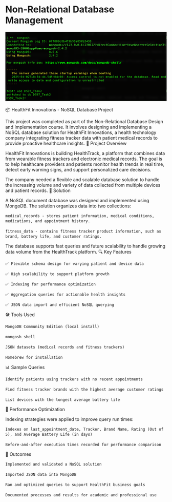 # Non-Relational Database Management

![My Image](mongosh.png)

📦 HealthFit Innovations - NoSQL Database Project

This project was completed as part of the Non-Relational Database Design and Implementation course. It involves designing and implementing a NoSQL database solution for HealthFit Innovations, a health technology company integrating fitness tracker data with patient medical records to provide proactive healthcare insights.
📌 Project Overview

HealthFit Innovations is building HealthTrack, a platform that combines data from wearable fitness trackers and electronic medical records. The goal is to help healthcare providers and patients monitor health trends in real time, detect early warning signs, and support personalized care decisions.

The company needed a flexible and scalable database solution to handle the increasing volume and variety of data collected from multiple devices and patient records.
🧩 Solution

A NoSQL document database was designed and implemented using MongoDB. The solution organizes data into two collections:

    medical_records - stores patient information, medical conditions, medications, and appointment history.

    fitness_data - contains fitness tracker product information, such as brand, battery life, and customer ratings.

The database supports fast queries and future scalability to handle growing data volume from the HealthTrack platform.
🔍 Key Features

    ✅ Flexible schema design for varying patient and device data

    ✅ High scalability to support platform growth

    ✅ Indexing for performance optimization

    ✅ Aggregation queries for actionable health insights

    ✅ JSON data import and efficient NoSQL querying

🛠️ Tools Used

    MongoDB Community Edition (local install)

    mongosh shell

    JSON datasets (medical records and fitness trackers)

    Homebrew for installation

📊 Sample Queries

    Identify patients using trackers with no recent appointments

    Find fitness tracker brands with the highest average customer ratings

    List devices with the longest average battery life

🚀 Performance Optimization

Indexing strategies were applied to improve query run times:

    Indexes on last_appointment_date, Tracker, Brand Name, Rating (Out of 5), and Average Battery Life (in days)

    Before-and-after execution times recorded for performance comparison

🧭 Outcomes

    Implemented and validated a NoSQL solution

    Imported JSON data into MongoDB

    Ran and optimized queries to support HealthFit business goals

    Documented processes and results for academic and professional use
